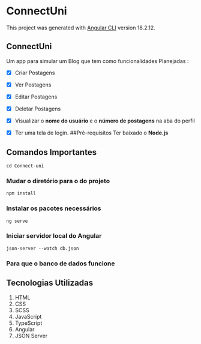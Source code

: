 # ConnectUni
This project was generated with [Angular CLI](https://github.com/angular/angular-cli) version 18.2.12.

## ConnectUni 
Um app para simular um Blog que tem como funcionalidades Planejadas : 
- [x] Criar Postagens 

- [x] Ver Postagens

- [x] Editar Postagens

- [x] Deletar Postagens

- [x] Visualizar o **nome do usuário** e o **número de postagens** na aba do perfil 

- [x] Ter uma tela de login.
##Pré-requisitos 
Ter baixado o **Node.js**
## Comandos Importantes
```
cd Connect-uni
```
### Mudar o diretório para o do projeto
```
npm install 
```
### Instalar os pacotes necessários
```
ng serve
```
### Iniciar servidor local do Angular
```
json-server --watch db.json
```
### Para que o banco de dados funcione




## Tecnologias Utilizadas
1. HTML
2. CSS
3. SCSS
4. JavaScript
5. TypeScript
6. Angular
7. JSON Server
 
